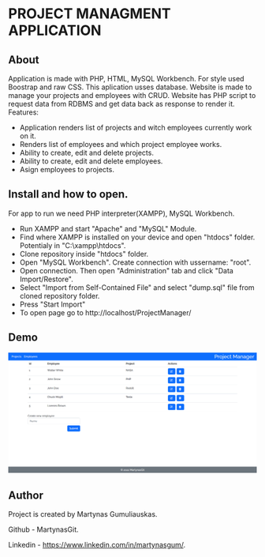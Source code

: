 # PROJECT MANAGMENT APPLICATION

## About

Application is made with PHP, HTML, MySQL Workbench.
For style used Boostrap and raw CSS.
This aplication usses database.
Website is made to manage your projects and employees with CRUD.
Website has PHP script to request data from RDBMS and get data back as response to render it.
Features:
- Application renders list of projects and witch employees currently work on it.
- Renders list of employees and which project employee works.
- Ability to create, edit and delete projects.
- Ability to create, edit and delete employees.
- Asign employees to projects.

## Install and how to open.

For app to run we need PHP interpreter(XAMPP), MySQL Workbench.
- Run XAMPP and start "Apache" and "MySQL"  Module.
- Find where XAMPP is installed on your device and open "htdocs" folder. Potentialy in "C:\xampp\htdocs".
- Clone repository inside "htdocs" folder.
- Open "MySQL Workbench". Create connection with ussername: "root".
- Open connection. Then open "Administration" tab and click "Data Import/Restore".
- Select "Import from Self-Contained File" and select "dump.sql" file from cloned repository folder.
- Press "Start Import"
- To open page go to http://localhost/ProjectManager/

## Demo

![ScreenShot](/src/demo_sc/Demo.png)

## Author
Project is created by Martynas Gumuliauskas.

Github - MartynasGit.

Linkedin - https://www.linkedin.com/in/martynasgum/.